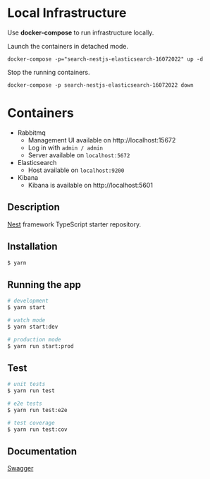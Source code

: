 # Local Infrastructure

Use **docker-compose** to run infrastructure locally.

Launch the containers in detached mode.

```shell
docker-compose -p="search-nestjs-elasticsearch-16072022" up -d
```

Stop the running containers.

```shell
docker-compose -p search-nestjs-elasticsearch-16072022 down
```

# Containers

- Rabbitmq
  - Management UI available on http://localhost:15672
  - Log in with `admin / admin`
  - Server available on `localhost:5672`
- Elasticsearch 
  - Host available on `localhost:9200`
- Kibana
  - Kibana is available on http://localhost:5601
## Description

[Nest](https://github.com/nestjs/nest) framework TypeScript starter repository.

## Installation

```bash
$ yarn
```

## Running the app

```bash
# development
$ yarn start

# watch mode
$ yarn start:dev

# production mode
$ yarn run start:prod
```

## Test

```bash
# unit tests
$ yarn run test

# e2e tests
$ yarn run test:e2e

# test coverage
$ yarn run test:cov
```

## Documentation

[Swagger](http://localhost:4009/docs)


